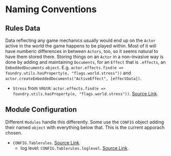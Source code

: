 # Naming Conventions

## Rules Data

Data reflecting any game mechanics usually would end up on the `Actor` active in the world the game happens to be played within. Most of it will have numberic differences in between `Actors`, too, so it seems natural to have them stored there. Storing things on an `Actor` in a non-invasive way is done by adding and maintaining `Documents`, for an `Effect` that is `.effects`, an `EmbeddedDocuments` `object`. E.g. `actor.effects.find(e => foundry.utils.hasProperty(e, "flags.world.stress"))` and `actor.createEmbeddedDocuments("ActiveEffect", [effectData])`.

+ `Stress` from `VRGtR`: `actor.effects.find(e => foundry.utils.hasProperty(e, "flags.world.stress"))`. [Source Link](https://github.com/itteerde/fvttconfig/blob/main/tools/macros/gm/stress.js).


## Module Configuration

Different `Modules` handle this differently. Some use the `CONFIG` object adding their named `object` with everything below that. This is the current apporach chosen.

+ `CONFIG.Tablerules`. [Source Link](https://github.com/itteerde/fvttconfig/blob/main/modules/dnd-tablerules/scripts/dnd-tablerules.js).
    + log level: `CONFIG.Tablerules.loglevel`. [Source Link](https://github.com/itteerde/fvttconfig/blob/main/modules/dnd-tablerules/scripts/dnd-tablerules.js).
